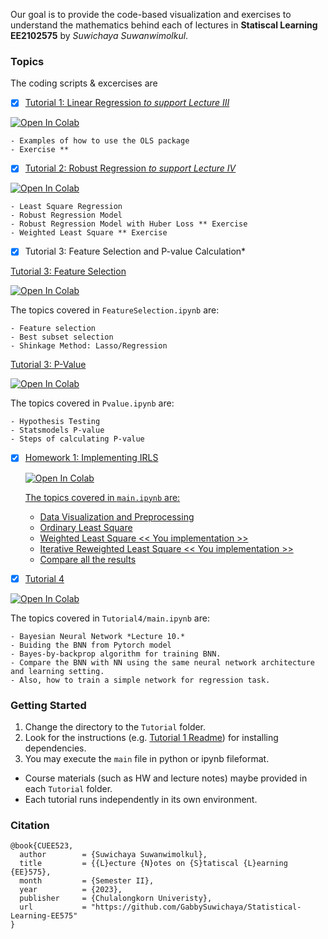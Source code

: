  

Our goal is to provide the code-based visualization and exercises to understand the mathematics behind each of lectures in **Statiscal Learning EE2102575** by *Suwichaya Suwanwimolkul*.

 
### Topics

The coding scripts & excercises are 

- [x] [Tutorial 1:  Linear Regression *to support Lecture III* ](Tutorial1/main.ipynb) 

<a target="_blank" href="https://colab.research.google.com/github/GabbySuwichaya/Statistical-Learning-EE575/blob/master/Tutorial1/main.ipynb">
  <img src="https://colab.research.google.com/assets/colab-badge.svg" alt="Open In Colab"/>
</a>

    - Examples of how to use the OLS package
    - Exercise **
  
- [x] [Tutorial 2: Robust Regression *to support Lecture IV*](Tutorial2/main.ipynb) 

<a target="_blank" href="https://colab.research.google.com/github/GabbySuwichaya/Statistical-Learning-EE575/blob/master/Tutorial2/main.ipynb">
  <img src="https://colab.research.google.com/assets/colab-badge.svg" alt="Open In Colab"/>
</a>

    - Least Square Regression 
    - Robust Regression Model 
    - Robust Regression Model with Huber Loss ** Exercise 
    - Weighted Least Square ** Exercise

- [x] Tutorial 3: Feature Selection and P-value Calculation*

[Tutorial 3: Feature Selection](Tutorial3/FeatureSelection.ipynb)
  
  <a target="_blank" href="https://colab.research.google.com/github/GabbySuwichaya/Statistical-Learning-EE575/blob/master/Tutorial3/FeatureSelection.ipynb">
    <img src="https://colab.research.google.com/assets/colab-badge.svg" alt="Open In Colab"/>
  </a>

  The topics covered in `FeatureSelection.ipynb` are:  

    - Feature selection  
    - Best subset selection 
    - Shinkage Method: Lasso/Regression  

  [Tutorial 3: P-Value](Tutorial3/Pvalue.ipynb)

  <a target="_blank" href="https://colab.research.google.com/github/GabbySuwichaya/Statistical-Learning-EE575/blob/master/Tutorial3/Pvalue.ipynb">
    <img src="https://colab.research.google.com/assets/colab-badge.svg" alt="Open In Colab"/>
  </a> 
    
  The topics covered in `Pvalue.ipynb`  are: 

    - Hypothesis Testing
    - Statsmodels P-value
    - Steps of calculating P-value

- [x] [Homework 1: Implementing IRLS](Homework1/main.ipynb)

  <a target="_blank" href="https://colab.research.google.com/github/GabbySuwichaya/Statistical-Learning-EE575/blob/master/Homework1/main.ipynb">
    <img src="https://colab.research.google.com/assets/colab-badge.svg" alt="Open In Colab"/>

  The topics covered in `main.ipynb`  are: 

  - Data Visualization and Preprocessing
  - Ordinary Least Square  
  - Weighted Least Square << You implementation >>  
  - Iterative Reweighted Least Square   << You implementation >> 
  - Compare all the results 
    
- [x] [Tutorial 4](Tutorial4/main.ipynb)

<a target="_blank" href="https://colab.research.google.com/github/GabbySuwichaya/Statistical-Learning-EE575/blob/master/Tutorial4/main.ipynb">
  <img src="https://colab.research.google.com/assets/colab-badge.svg" alt="Open In Colab"/>
</a>

 The topics covered in `Tutorial4/main.ipynb`  are: 

    - Bayesian Neural Network *Lecture 10.*
    - Buiding the BNN from Pytorch model
    - Bayes-by-backprop algorithm for training BNN. 
    - Compare the BNN with NN using the same neural network architecture and learning setting.
    - Also, how to train a simple network for regression task. 

### Getting Started

1. Change the directory to the `Tutorial` folder.
2. Look for the  instructions (e.g. [Tutorial 1 Readme](TutorialX/Readme.md)) for installing dependencies. 
3. You may execute the `main` file in python or ipynb fileformat. 

* Course materials (such as HW and lecture notes) maybe provided in each `Tutorial` folder. 
* Each tutorial runs independently in its own environment. 

### Citation 

```
@book{CUEE523,
  author        = {Suwichaya Suwanwimolkul},
  title         = {{L}ecture {N}otes on {S}tatiscal {L}earning {EE}575},
  month         = {Semester II},
  year          = {2023},
  publisher     = {Chulalongkorn Univeristy},
  url           = "https://github.com/GabbySuwichaya/Statistical-Learning-EE575"
}
```